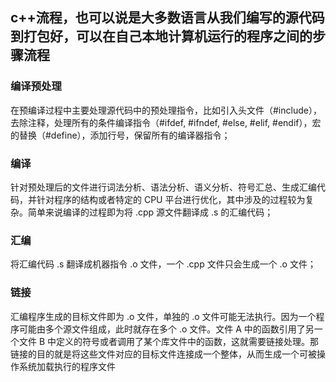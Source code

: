## c++流程，也可以说是大多数语言从我们编写的源代码到打包好，可以在自己本地计算机运行的程序之间的步骤流程
### 编译预处理
在预编译过程中主要处理源代码中的预处理指令，比如引入头文件（#include），去除注释，处理所有的条件编译指令（#ifdef, #ifndef, #else, #elif, #endif），宏的替换（#define），添加行号，保留所有的编译器指令；
### 编译
针对预处理后的文件进行词法分析、语法分析、语义分析、符号汇总、生成汇编代码，并针对程序的结构或者特定的 
CPU 平台进行优化，其中涉及的过程较为复杂。简单来说编译的过程即为将 .cpp 源文件翻译成 .s 的汇编代码；

### 汇编
将汇编代码 .s 翻译成机器指令 .o 文件，一个 .cpp 文件只会生成一个 .o 文件；

### 链接
汇编程序生成的目标文件即为 .o 文件，单独的 .o 文件可能无法执行。因为一个程序可能由多个源文件组成，此时就存在多个 .o 文件。文件 A 中的函数引用了另一个文件 B 中定义的符号或者调用了某个库文件中的函数，这就需要链接处理。那链接的目的就是将这些文件对应的目标文件连接成一个整体，从而生成一个可被操作系统加载执行的程序文件